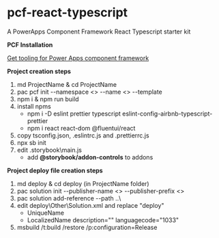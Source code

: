# pcf-react-typescript

A PowerApps Component Framework React Typescript starter kit

**PCF Installation**

[Get tooling for Power Apps component framework](https://docs.microsoft.com/en-us/powerapps/developer/component-framework/get-powerapps-cli)

**Project creation steps**

1. md ProjectName & cd ProjectName
2. pac pcf init --namespace <> --name <> --template <field or dataset>
3. npm i & npm run build
4. install npms
   - npm i -D eslint prettier typescript eslint-config-airbnb-typescript-prettier
   - npm i react react-dom @fluentui/react
5. copy tsconfig.json, .eslintrc.js and .prettierrc.js
6. npx sb init
7. edit .storybook\main.js
   - add **@storybook/addon-controls** to addons

**Project deploy file creation steps**

1. md deploy & cd deploy (in ProjectName folder)
2. pac solution init --publisher-name <> --publisher-prefix <>
3. pac solution add-reference --path ..\
4. edit deploy\Other\Solution.xml and replace "deploy"
   - UniqueName
   - LocalizedName description="" languagecode="1033"
5. msbuild /t:build /restore /p:configuration=Release
